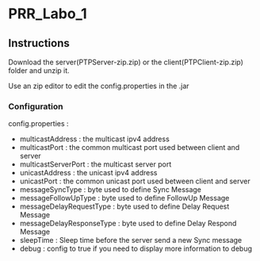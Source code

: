 # PRR_Labo_1

## Instructions
Download the server(PTPServer-zip.zip) or the client(PTPClient-zip.zip) folder and unzip it. 

Use an zip editor to edit the config.properties in the .jar

### Configuration
config.properties : 
* multicastAddress : the multicast ipv4 address
* multicastPort : the common multicast port used between client and server
* multicastServerPort : the multicast server port
* unicastAddress : the unicast ipv4 address
* unicastPort : the common unicast port used between client and server
* messageSyncType : byte used to define Sync Message
* messageFollowUpType : byte used to define FollowUp Message
* messageDelayRequestType : byte used to define Delay Request Message
* messageDelayResponseType : byte used to define Delay Respond Message
* sleepTime : Sleep time before the server send a new Sync message
* debug : config to true if you need to display more information to debug